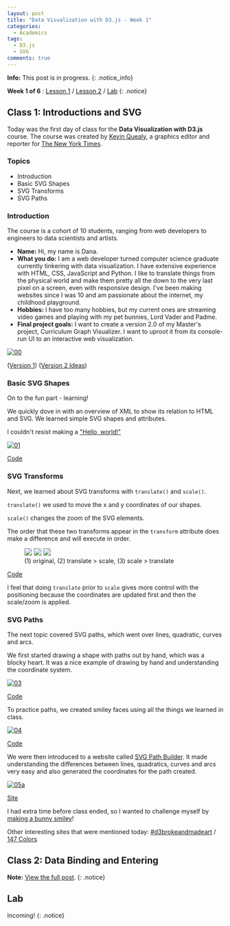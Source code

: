 ```yaml
---
layout: post
title: "Data Visualization with D3.js - Week 1"
categories:
  - Academics
tags:
  - D3.js
  - SVG
comments: true
---
```


**Info:** This post is in progress.
{: .notice_info}

**Week 1 of 6** : <a href="#lesson1">Lesson 1</a> / <a href="#lesson2">Lesson 2</a> / <a href="#lab">Lab</a>
{: .notice}

<a name="lesson1"></a>
## Class 1: Introductions and SVG

Today was the first day of class for the **Data Visualization with D3.js** course. The course was created by [Kevin Quealy](http://kpq.github.io/), a graphics editor and reporter for [The New York Times](https://www.nytimes.com/by/kevin-quealy).

### Topics

- Introduction
- Basic SVG Shapes
- SVG Transforms
- SVG Paths

### Introduction

The course is a cohort of 10 students, ranging from web developers to engineers to data scientists and artists.

- **Name:** Hi, my name is Dana.
- **What you do:** I am a web developer turned computer science graduate currently tinkering with data visualization. I have extensive experience with HTML, CSS, JavaScript and Python. I like to translate things from the physical world and make them pretty all the down to the very last pixel on a screen, even with responsive design. I've been making websites since I was 10 and am passionate about the internet, my childhood playground.
- **Hobbies:** I have too many hobbies, but my current ones are streaming video games and playing with my pet bunnies, Lord Vader and Padme.
- **Final project goals:** I want to create a version 2.0 of my Master's project, Curriculum Graph Visualizer. I want to uproot it from its console-run UI to an interactive web visualization.

[![00]](https://github.com/danaoira/cgv)

([Version 1](https://github.com/danaoira/cgv)) ([Version 2 Ideas](/curriculum-graph-visualizer-v2-brainstorming/))

### Basic SVG Shapes

On to the fun part - learning!

We quickly dove in with an overview of XML to show its relation to HTML and SVG. We learned simple SVG shapes and attributes.

I couldn't resist making a ["Hello, world!"](https://en.wikipedia.org/wiki/%22Hello,_World!%22_program)

[![01]](https://bl.ocks.org/danaoira/4a5d95a597eae4d15a90d6e56ebf048e)

[Code](https://bl.ocks.org/danaoira/4a5d95a597eae4d15a90d6e56ebf048e)

### SVG Transforms

Next, we learned about SVG transforms with `translate()` and `scale()`.

`translate()` we used to move the x and y coordinates of our shapes.

`scale()` changes the zoom of the SVG elements.

The order that these two transforms appear in the `transform` attribute does make a difference and will execute in order.

<figure class="third">
	<img src="/images/02-svg-transforms-orig.PNG" style="border: solid 1px #c0c0c0">
	<img src="/images/02-svg-transforms-translate-scale.PNG" style="border: solid 1px #c0c0c0">
	<img src="/images/02-svg-transforms-scale-translate.PNG" style="border: solid 1px #c0c0c0">
	<figcaption> (1) original, (2) translate > scale, (3) scale > translate</figcaption>
</figure>

[Code](https://bl.ocks.org/danaoira/2200db2faa374584f6106dec37796967)

I feel that doing `translate` prior to `scale` gives more control with the positioning because the coordinates are updated first and then the scale/zoom is applied.

### SVG Paths

The next topic covered SVG paths, which went over lines, quadratic, curves and arcs.

We first started drawing a shape with paths out by hand, which was a blocky heart. It was a nice example of drawing by hand and understanding the coordinate system.

[![03]](https://bl.ocks.org/danaoira/f0262a344f5046dc1072d1ea4a2bb550)

[Code](https://bl.ocks.org/danaoira/f0262a344f5046dc1072d1ea4a2bb550)

To practice paths, we created smiley faces using all the things we learned in class.

[![04]](https://bl.ocks.org/danaoira/a98a0845285a01b694fa75badbd4826d)

[Code](https://bl.ocks.org/danaoira/a98a0845285a01b694fa75badbd4826d)

We were then introduced to a website called [SVG Path Builder](https://codepen.io/anthonydugois/pen/mewdyZ). It made understanding the differences between lines, quadratics, curves and arcs very easy and also generated the coordinates for the path created.

[![05a]](https://codepen.io/anthonydugois/pen/mewdyZ)

[Site](https://codepen.io/anthonydugois/pen/mewdyZ)

I had extra time before class ended, so I wanted to challenge myself by [making a bunny smiley](/drawing-a-bunny-with-svg/)!

Other interesting sites that were mentioned today: [#d3brokeandmadeart](https://twitter.com/hashtag/d3brokeandmadeart) / [147 Colors](http://www.colors.commutercreative.com/)

<a name="lesson2"></a>
## Class 2: Data Binding and Entering

**Note:** [View the full post](https://github.com/danaoira/metisD3/tree/master/class02).
{: .notice}

<a name="lab"></a>
## Lab

Incoming!
{: .notice}

[00]: /images/00-curriculum-graph-visualizer.PNG "Curriculum Graph Visualizer"
[01]: /images/01-svg.PNG "Basic SGV Shapes"
[02]: /images/02-svg-transforms-orig.PNG "SVG Transforms"
[03]: /images/03-svg-paths.PNG "SVG Paths"
[04]: /images/04-svg-smiley.PNG "SVG Smiley"
[05a]: /images/05-svg-path-builder.PNG "SVG Path Builder"
